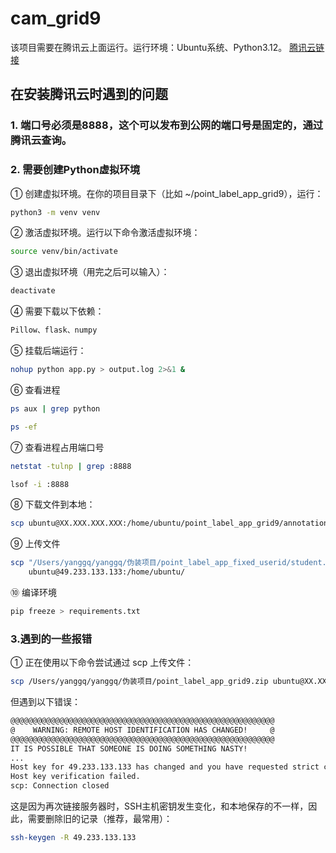 # cam_grid9

该项目需要在腾讯云上面运行。运行环境：Ubuntu系统、Python3.12。 [腾讯云链接](https://console.cloud.tencent.com/lighthouse/instance/index?rid=8)

## 在安装腾讯云时遇到的问题

### 1. 端口号必须是8888，这个可以发布到公网的端口号是固定的，通过腾讯云查询。
### 2. 需要创建Python虚拟环境
  ①  创建虚拟环境。在你的项目目录下（比如 ~/point_label_app_grid9），运行：
```bash
python3 -m venv venv
```
  ② 激活虚拟环境。运行以下命令激活虚拟环境：
```bash
source venv/bin/activate
```
  ③ 退出虚拟环境（用完之后可以输入）：
```bash
deactivate
```
  ④ 需要下载以下依赖：
```bash
Pillow、flask、numpy
```

  ⑤ 挂载后端运行：
```bash
nohup python app.py > output.log 2>&1 &
```
  ⑥ 查看进程
```bash
ps aux | grep python
```
```bash
ps -ef
```
  ⑦ 查看进程占用端口号
```bash
netstat -tulnp | grep :8888
```
```bash
lsof -i :8888
```

  ⑧ 下载文件到本地：
```bash
scp ubuntu@XX.XXX.XXX.XXX:/home/ubuntu/point_label_app_grid9/annotations.csv /Users/yanggq/yanggq/伪装项目/annotations.csv
```
  ⑨ 上传文件
```bash
scp "/Users/yanggq/yanggq/伪装项目/point_label_app_fixed_userid/student.xlsx" \
    ubuntu@49.233.133.133:/home/ubuntu/
```

  ⑩ 编译环境
```bash
pip freeze > requirements.txt
```
### 3.遇到的一些报错
  ① 正在使用以下命令尝试通过 scp 上传文件：
```bash
scp /Users/yanggq/yanggq/伪装项目/point_label_app_grid9.zip ubuntu@XX.XXX.XXX.XXX:/home/ubuntu/
```
但遇到以下错误：
```bash
@@@@@@@@@@@@@@@@@@@@@@@@@@@@@@@@@@@@@@@@@@@@@@@@@@@@@@@@@@@
@    WARNING: REMOTE HOST IDENTIFICATION HAS CHANGED!     @
@@@@@@@@@@@@@@@@@@@@@@@@@@@@@@@@@@@@@@@@@@@@@@@@@@@@@@@@@@@
IT IS POSSIBLE THAT SOMEONE IS DOING SOMETHING NASTY!
...
Host key for 49.233.133.133 has changed and you have requested strict checking.
Host key verification failed.
scp: Connection closed
```
这是因为再次链接服务器时，SSH主机密钥发生变化，和本地保存的不一样，因此，需要删除旧的记录（推荐，最常用）：
```bash
ssh-keygen -R 49.233.133.133
```






